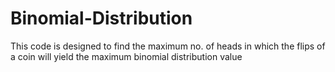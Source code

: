 # Binomial-Distribution
This code is designed to find the maximum no. of heads in which the flips of a coin will yield the maximum binomial distribution value
